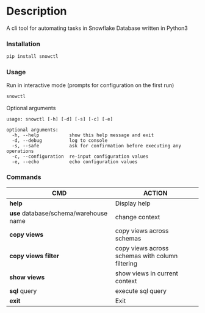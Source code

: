 # Description
A cli tool for automating tasks in Snowflake Database written in Python3

### Installation
```sh
pip install snowctl
```

### Usage
Run in interactive mode (prompts for configuration on the first run)
```sh
snowctl
```

Optional arguments
```
usage: snowctl [-h] [-d] [-s] [-c] [-e]

optional arguments:
  -h, --help           show this help message and exit
  -d, --debug          log to console
  -s, --safe           ask for confirmation before executing any operations
  -c, --configuration  re-input configuration values
  -e, --echo           echo configuration values
```

### Commands
| CMD | ACTION |
|---------|---------|
| **help** | Display help |
| **use** database/schema/warehouse name | change context |
| **copy views** | copy views across schemas |
| **copy views filter** | copy views across schemas with column filtering |
| **show views** | show views in current context |
| **sql** query | execute sql query |
| **exit** | Exit |